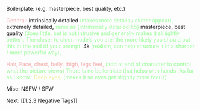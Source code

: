 Boilerplate: (e.g. masterpiece, best quality, etc.)

<font color=F1ACAB>General:</font>
intrinsically detailed <font color=98fb98>(makes more details / clutter appear), </font> 
extremely detailed,  <font color=98fb98>same as (intrinsically detailed:1.5)</font>
masterpiece, best quality <font color=98fb98>(does little, but is not intrusive and generally makes it sliiiightly better). The closer to older models you are, the more likely you should put this at the end of your prompt.</font>
4k <font color=98fb98>(realism, can help structure it in a sharper / more powerful way), </font>

<font color=F1ACAB>Hair, Face, chest, belly, thigh, legs feet, </font> <font color=98fb98>(add at end of character to control what the picture views)</font>
<font color=98fb98>There is no boilerplate that helps with hands. As far as I know.</font> 
<font color=EDED96>Deep eyes,</font> <font color=98fb98>(makes it so eyes get slightly more focus)</font>

Misc: 
NSFW / SFW

Next: [[1.2.3 Negative Tags]]
